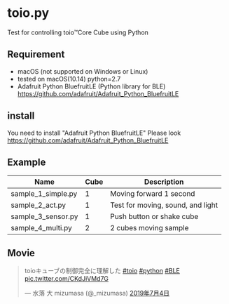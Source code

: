 # toio.py
Test for controlling toio™Core Cube using Python

## Requirement

* macOS (not supported on Windows or Linux)
* tested on macOS(10.14) python=2.7
* Adafruit Python BluefruitLE (Python library for BLE) https://github.com/adafruit/Adafruit_Python_BluefruitLE

## install

You need to install "Adafruit Python BluefruitLE"
Please look https://github.com/adafruit/Adafruit_Python_BluefruitLE

## Example
| Name | Cube | Description |
| ----------- | ------------------ | ------ |
| sample_1_simple.py |1| Moving forward 1 second |
| sample_2_act.py |1| Test for moving, sound, and light|
| sample_3_sensor.py |1| Push button or shake cube |
| sample_4_multi.py |2| 2 cubes moving sample|


## Movie
<blockquote class="twitter-tweet" data-lang="ja"><p lang="ja" dir="ltr">toioキューブの制御完全に理解した <a href="https://twitter.com/hashtag/toio?src=hash&amp;ref_src=twsrc%5Etfw">#toio</a> <a href="https://twitter.com/hashtag/python?src=hash&amp;ref_src=twsrc%5Etfw">#python</a> <a href="https://twitter.com/hashtag/BLE?src=hash&amp;ref_src=twsrc%5Etfw">#BLE</a> <a href="https://t.co/CKdJiVMd7G">pic.twitter.com/CKdJiVMd7G</a></p>&mdash; 水落 大 mizumasa (@_mizumasa) <a href="https://twitter.com/_mizumasa/status/1146791049957789697?ref_src=twsrc%5Etfw">2019年7月4日</a></blockquote>
